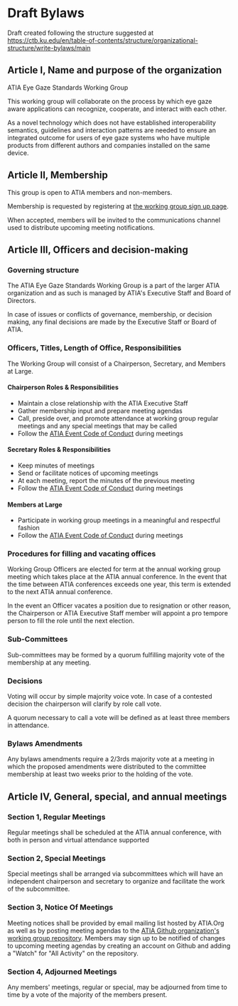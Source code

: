 # Draft Bylaws

Draft created following the structure suggested at https://ctb.ku.edu/en/table-of-contents/structure/organizational-structure/write-bylaws/main

## Article I, Name and purpose of the organization

ATIA Eye Gaze Standards Working Group

This working group will collaborate on the process by which eye gaze aware applications can recognize, cooperate, and interact with each other.

As a novel technology which does not have established interoperability semantics, guidelines and interaction patterns are needed to ensure an integrated outcome for users of eye gaze systems who have multiple products from different authors and companies installed on the same device.

## Article II, Membership

This group is open to ATIA members and non-members.

Membership is requested by registering at [the working group sign up page](https://www.atia.org/eye-gaze-standards-working-group/).

When accepted, members will be invited to the communications channel used to distribute upcoming meeting notifications.

## Article III, Officers and decision-making

### Governing structure

The ATIA Eye Gaze Standards Working Group is a part of the larger ATIA organization and as such is managed by ATIA's Executive Staff and Board of Directors.

In case of issues or conflicts of governance, membership, or decision making, any final decisions are made by the Executive Staff or Board of ATIA.

### Officers, Titles, Length of Office, Responsibilities

The Working Group will consist of a Chairperson, Secretary, and Members at Large.

#### Chairperson Roles & Responsibilities

* Maintain a close relationship with the ATIA Executive Staff
* Gather membership input and prepare meeting agendas
* Call, preside over, and promote attendance at working group regular meetings and any special meetings that may be called
* Follow the [ATIA Event Code of Conduct](https://www.atia.org/codeofconduct/) during meetings

#### Secretary Roles & Responsibilities

* Keep minutes of meetings
* Send or facilitate notices of upcoming meetings
* At each meeting, report the minutes of the previous meeting
* Follow the [ATIA Event Code of Conduct](https://www.atia.org/codeofconduct/) during meetings

#### Members at Large

* Participate in working group meetings in a meaningful and respectful fashion
* Follow the [ATIA Event Code of Conduct](https://www.atia.org/codeofconduct/) during meetings

### Procedures for filling and vacating offices

Working Group Officers are elected for term at the annual working group meeting which takes place at the ATIA annual conference.  In the event that the time between ATIA conferences exceeds one year, this term is extended to the next ATIA annual conference.

In the event an Officer vacates a position due to resignation or other reason, the Chairperson or ATIA Executive Staff member will appoint a pro tempore person to fill the role until the next election.

### Sub-Committees

Sub-committees may be formed by a quorum fulfilling majority vote of the membership at any meeting.

### Decisions

Voting will occur by simple majority voice vote.  In case of a contested decision the chairperson will clarify by role call vote.

A quorum necessary to call a vote will be defined as at least three members in attendance.

### Bylaws Amendments

Any bylaws amendments require a 2/3rds majority vote at a meeting in which the proposed amendments were distributed to the committee membership at least two weeks prior to the holding of the vote.
    
## Article IV, General, special, and annual meetings

### Section 1, Regular Meetings

Regular meetings shall be scheduled at the ATIA annual conference, with both in person and virtual attendance supported

### Section 2, Special Meetings

Special meetings shall be arranged via subcommittees which will have an independent chairperson and secretary to organize and facilitate the work of the subcommittee.

### Section 3, Notice Of Meetings

Meeting notices shall be provided by email mailing list hosted by ATIA.Org as well as by posting meeting agendas to the [ATIA Github organization's working group repository](https://github.com/ATIA-Org/eye-gaze-wg).  Members may sign up to be notified of changes to upcoming meeting agendas by creating an account on Github and adding a "Watch" for "All Activity" on the repository. 

### Section 4, Adjourned Meetings

Any members' meetings, regular or special, may be adjourned from time to time by a vote of the majority of the members present.

